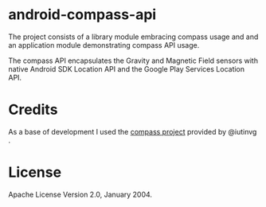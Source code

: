 # android-compass-api
The project consists of a library module embracing compass usage and
and an application module demonstrating compass API usage.

The compass API encapsulates the Gravity and Magnetic Field sensors with
native Android SDK Location API and the Google Play Services Location API.


# Credits
As a base of development I used the
[compass project](https://github.com/iutinvg/compass) provided by @iutinvg .

# License
Apache License Version 2.0, January 2004.
